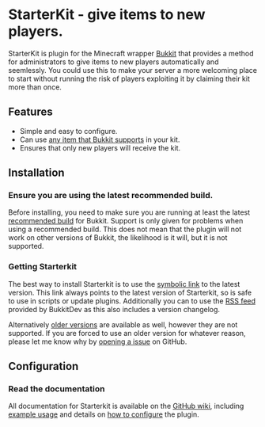StarterKit - give items to new players.
====================================

StarterKit is plugin for the Minecraft wrapper [Bukkit](http://bukkit.org/) that provides a method for administrators to give items to new players automatically and seemlessly. You could use this to make your server a more welcoming place to start without running the risk of players exploiting it by claiming their kit more than once.

## Features

- Simple and easy to configure.
- Can use [any item that Bukkit supports](http://jd.bukkit.org/apidocs/org/bukkit/Material.html) in your kit.
- Ensures that only new players will receive the kit.

## Installation

### Ensure you are using the latest recommended build.

Before installing, you need to make sure you are running at least the latest [recommended build](http://dl.bukkit.org/latest-rb/craftbukkit.jar) for Bukkit. Support is only given for problems when using a recommended build. This does not mean that the plugin will not work on other versions of Bukkit, the likelihood is it will, but it is not supported.

### Getting Starterkit

The best way to install Starterkit is to use the [symbolic link](http://repository.james.richardson.name/symbolic/StarterKit.jar) to the latest version. This link always points to the latest version of Starterkit, so is safe to use in scripts or update plugins. Additionally you can to use the [RSS feed](http://dev.bukkit.org/server-mods/starterkit/files.rss) provided by BukkitDev as this also includes a version changelog.
    
Alternatively [older versions](http://repository.james.richardson.name/releases/name/richardson/james/bukkit/starter-kit/) are available as well, however they are not supported. If you are forced to use an older version for whatever reason, please let me know why by [opening a issue](https://github.com/grandwazir/StarterKit/issues/new) on GitHub.

## Configuration

### Read the documentation

All documentation for Starterkit is available on the [GitHub wiki](https://github.com/grandwazir/StarterKit/wiki), including [example usage](https://github.com/grandwazir/StarterKit/wiki/Instructions) and details on [how to configure](https://github.com/grandwazir/Starterkit/wiki/Permissions) the plugin.

